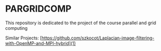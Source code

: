 # PARGRIDCOMP
This repository is dedicated to the project of the course parallel and grid computing

Similar Projects: [https://github.com/szkocot/Laplacian-image-filtering-with-OpenMP-and-MPI-hybrid](1)
